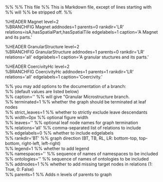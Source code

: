 %% %% This file %% This is Markdown file, except of lines starting with %% will %% be stripped off. %%


%HEADER Magnet level=2  
%BRANCHFIG Magnet addnodes=1 parents=0 rankdir='LR' relations=isA,hasSpatialPart,hasSpatialTile edgelabels=1 caption='A Magnet and its parts.'

%HEADER GranularStructure level=2  
%BRANCHFIG GranularStructure addnodes=1 parents=0 rankdir='LR' relations='all' edgelabels=1 caption='A granular stuctures and its parts.'

%HEADER CoercivityHc level=2  
%BRANCHFIG CoercivityHc addnodes=1 parents=1 rankdir='LR' relations='all' edgelabels=1 caption='Coercivity.'

%% you may add options to the documentation of a branch:  
%% (default values are listed below)  
%% caption=''      %% will give "Granular Microstructure branch.  
%% terminated=1    %% whether the graph should be terminated at leaf nodes  
%% strict_leaves=1 %% whether to strictly exclude leave descendants  
%% width=0px       %% optional figure width  
%% leaves=''       %% optional leaf node names for graph termination  
%% relations='all' %% comma-separated list of relations to include  
%% edgelabels=0    %% whether to include edgelabels  
%% rankdir='BT'    %% graph direction (BT, TB, RL, LR: bottom-top, top-bottom, right-left, left-right)  
%% legend=1        %% whether to add legend  
%% namespaces=''   %% sequence of names of namespaces to be included  
%% ontologies=''   %% sequence of names of ontologies to be included  
%% addnodes=1      %% whether to add missing target nodes in relations (1: True, 0: False)  
%% parents=1       %% Adds n levels of parents to graph  

